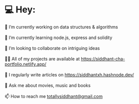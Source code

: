 # 💻 Hey:
🔭 I’m currently working on data structures & algorithms<br><br>🌱 I’m currently learning node.js, express and solidity<br><br>👯 I’m looking to collaborate on intriguing ideas<br><br>👨‍💻 All of my projects are available at https://siddhant-cha-portfolio.netlify.app/<br><br>📝 I regularly write articles on https://siddhantxh.hashnode.dev/<br><br>💬 Ask me about movies, music and books<br><br>📫 How to reach me totallysiddhant@gmail.com
